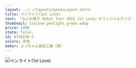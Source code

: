 ```yaml
---
layout: ../../layouts/goodsLayout.astro
title: ペンライト(1st Love)
text: 「なにわ男子 Debut Tour 2022 1st Love」オフィシャルグッズ
thumbnail: 1stLove_penlight_green.webp
price: 1200
state: false,
id: 4710158-2
colors: 赤色
maker: よっちゃん食品工業（株）
---
```


![ペンライト(1st Love)](/04_ecsite/images/1stLove_penlight_green.webp)
